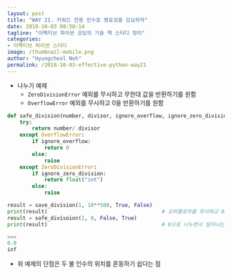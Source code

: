 ```yaml
---
layout: post
title: "WAY 21. 키워드 전용 인수로 명료성을 강요하자"
date: 2018-10-03 08:58:14
tagline: "이펙티브 파이썬 코딩의 기술 책 스터디 정리"
categories:
- 이펙티브 파이썬 스터디
image: /thumbnail-mobile.png
author: "Hyungcheol Noh"
permalink: /2018-10-03-effective-python-way21
---
```


- 나누기 예제
  - `ZeroDivisionError` 예외를 무시하고 무한대 값을 반환하기를 원함
  - `OverflowError` 예외를 무시하고 0을 반환하기를 원함

```python
def safe_division(number, divisor, ignore_overflow, ignore_zero_division):
    try:
        return number/ divisor
    except OverflowError:
        if ignore_overflow:
            return 0
        else:
            raise
    except ZeroDivisionError:
        if ignore_zero_division:
            return float("int")
        else:
            raise

result = save_division(1, 10**500, True, False)
print(result)                                     # 오버플로우를 무시하교 0을 반환
result = safe_divisoion(1, 0, False, True)
print(result)                                     # 0으로 나누면서 일어나는 오류를 무시하고 무한대를 반환

>>>
0.0
inf
```

- 위 예제의 단점은 두 불 인수의 위치를 혼동하기 쉽다는 점
